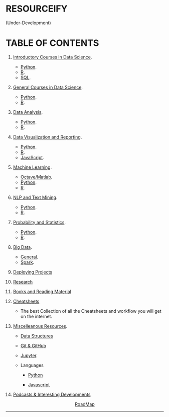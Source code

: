 # RESOURCEIFY   
(Under-Development)

# TABLE OF CONTENTS


1. [Introductory Courses in Data Science](https://github.com/Data-Science-Community-SRM/RoadMap-Resources-for-Data-Science-and-ML/blob/master/Intoduction%20to%20Data%20Science/Intro.md).
    - [Python](https://github.com/Data-Science-Community-SRM/RoadMap-Resources-for-Data-Science-and-ML/blob/master/Intoduction%20to%20Data%20Science/Intro.md). 
    - [R](https://github.com/Data-Science-Community-SRM/RoadMap-Resources-for-Data-Science-and-ML/blob/master/Intoduction%20to%20Data%20Science/Intro.md).
    - [SQL](https://github.com/Data-Science-Community-SRM/RoadMap-Resources-for-Data-Science-and-ML/blob/master/Intoduction%20to%20Data%20Science/Intro.md).


2. [General Courses in Data Science](#2-general-courses-in-data-science-back-to-top-).
    - [Python](#python-back-to-top--1).
    - [R](#r-back-to-top--1).


3. [Data Analysis](https://github.com/Data-Science-Community-SRM/RoadMap-Resources-for-Data-Science-and-ML/blob/master/Data%20Analysis/DataAnalysis.md).
    - [Python](https://github.com/Data-Science-Community-SRM/RoadMap-Resources-for-Data-Science-and-ML/blob/master/Data%20Analysis/DataAnalysis.md).
    - [R](https://github.com/Data-Science-Community-SRM/RoadMap-Resources-for-Data-Science-and-ML/blob/master/Data%20Analysis/DataAnalysis.md).

4. [Data Visualization and Reporting](https://github.com/Data-Science-Community-SRM/RoadMap-Resources-for-Data-Science-and-ML/blob/master/Data%20Visualization/DataVisualization.md).
    - [Python](https://github.com/Data-Science-Community-SRM/RoadMap-Resources-for-Data-Science-and-ML/blob/master/Data%20Visualization/DataVisualization.md).
    - [R](https://github.com/Data-Science-Community-SRM/RoadMap-Resources-for-Data-Science-and-ML/blob/master/Data%20Visualization/DataVisualization.md).
    - [JavaScript](https://github.com/Data-Science-Community-SRM/RoadMap-Resources-for-Data-Science-and-ML/blob/master/Data%20Visualization/DataVisualization.md).


5. [Machine Learning](https://github.com/Data-Science-Community-SRM/RoadMap-Resources-for-Data-Science-and-ML/blob/master/Machine%20Learning/ML.md).
    - [Octave/Matlab](https://github.com/Data-Science-Community-SRM/RoadMap-Resources-for-Data-Science-and-ML/blob/master/Machine%20Learning/ML.md).
    - [Python](https://github.com/Data-Science-Community-SRM/RoadMap-Resources-for-Data-Science-and-ML/blob/master/Machine%20Learning/ML.md).
    - [R](https://github.com/Data-Science-Community-SRM/RoadMap-Resources-for-Data-Science-and-ML/blob/master/Machine%20Learning/ML.md).


6. [NLP and Text Mining](https://github.com/Data-Science-Community-SRM/RoadMap-Resources-for-Data-Science-and-ML/blob/master/NLP%20-%20Text%20Mining/NLP.md).
    - [Python](https://github.com/Data-Science-Community-SRM/RoadMap-Resources-for-Data-Science-and-ML/blob/master/NLP%20-%20Text%20Mining/NLP.md).
    - [R](https://github.com/Data-Science-Community-SRM/RoadMap-Resources-for-Data-Science-and-ML/blob/master/NLP%20-%20Text%20Mining/NLP.md).




7. [Probability and Statistics](https://github.com/Data-Science-Community-SRM/RoadMap-Resources-for-Data-Science-and-ML/blob/master/Statistics-Probability/Resources.md).
    - [Python](https://github.com/Data-Science-Community-SRM/RoadMap-Resources-for-Data-Science-and-ML/blob/master/Statistics-Probability/Resources.md).
    - [R](https://github.com/Data-Science-Community-SRM/RoadMap-Resources-for-Data-Science-and-ML/blob/master/Statistics-Probability/Resources.md).


8. [Big Data](https://github.com/Data-Science-Community-SRM/RoadMap-Resources-for-Data-Science-and-ML/blob/master/Big%20Data/BigData.md).
    - [General](https://github.com/Data-Science-Community-SRM/RoadMap-Resources-for-Data-Science-and-ML/blob/master/Big%20Data/BigData.md).
    - [Spark](https://github.com/Data-Science-Community-SRM/RoadMap-Resources-for-Data-Science-and-ML/blob/master/Big%20Data/BigData.md).


9. [Deploying Projects](https://github.com/Data-Science-Community-SRM/Resourceify/blob/master/Deployment/Deployment.md)

10. [Research ](https://github.com/Data-Science-Community-SRM/Resourceify/blob/master/Research/Research.md)
    

11. [Books and Reading Material](https://github.com/Data-Science-Community-SRM/RoadMap-Resources-for-Data-Science-and-ML/blob/master/Books-Reading/Books.md)


12. [Cheatsheets](https://github.com/Data-Science-Community-SRM/RoadMap-Resources-for-Data-Science-and-ML/blob/master/Cheatsheets)    
    - The best Collection of all the Cheatsheets and workflow you will get on the internet.


13. [Miscelleanous Resources](https://github.com/Data-Science-Community-SRM/RoadMap-Resources-for-Data-Science-and-ML/tree/master/Miscellaneous).
    - [Data Structures](https://github.com/Data-Science-Community-SRM/Resourceify/blob/master/Data%20Structures/DataStructures.md)
    - [Git & GitHub](https://github.com/Data-Science-Community-SRM/Resourceify/tree/master/Git)
    - [Jupyter](https://github.com/Data-Science-Community-SRM/RoadMap-Resources-for-Data-Science-and-ML/tree/master/Miscellaneous/Jupyter.md).
    - Languages
      
      - [Python](https://github.com/Data-Science-Community-SRM/Resourceify/blob/master/Languages/Python.md)
     
      - [Javascript](https://github.com/Data-Science-Community-SRM/Resourceify/blob/master/Languages/Javascript.md)
    
14. [Podcasts & Interesting Developments](https://github.com/Data-Science-Community-SRM/Resourceify/blob/master/Podcasts-Interesting-Developments/podcasts.md)

<div align="center">

<a href="https://github.com/Data-Science-Community-SRM/Resourceify/blob/master/RoadMap/RoadMap.md">RoadMap</a>

</div>


---  



